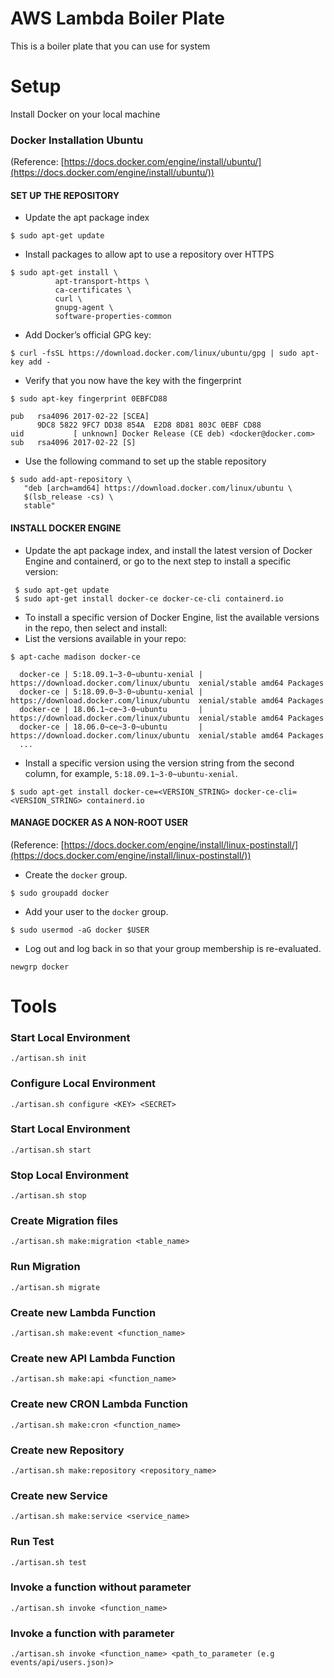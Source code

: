 # AWS Lambda Boiler Plate
This is a boiler plate that you can use for system

# Setup
Install Docker on your local machine

### Docker Installation Ubuntu
(Reference: [https://docs.docker.com/engine/install/ubuntu/](https://docs.docker.com/engine/install/ubuntu/))
#### SET UP THE REPOSITORY
* Update the apt package index
```shell script
$ sudo apt-get update
```
* Install packages to allow apt to use a repository over HTTPS
```shell script
$ sudo apt-get install \
          apt-transport-https \
          ca-certificates \
          curl \
          gnupg-agent \
          software-properties-common
```
* Add Docker’s official GPG key:
```shell script
$ curl -fsSL https://download.docker.com/linux/ubuntu/gpg | sudo apt-key add -
```
* Verify that you now have the key with the fingerprint
```shell script
$ sudo apt-key fingerprint 0EBFCD88

pub   rsa4096 2017-02-22 [SCEA]
      9DC8 5822 9FC7 DD38 854A  E2D8 8D81 803C 0EBF CD88
uid           [ unknown] Docker Release (CE deb) <docker@docker.com>
sub   rsa4096 2017-02-22 [S]
```
* Use the following command to set up the stable repository
```shell script
$ sudo add-apt-repository \
   "deb [arch=amd64] https://download.docker.com/linux/ubuntu \
   $(lsb_release -cs) \
   stable"
```

#### INSTALL DOCKER ENGINE
* Update the apt package index, and install the latest version of Docker Engine and containerd, or go to the next step to install a specific version:
```shell script
 $ sudo apt-get update
 $ sudo apt-get install docker-ce docker-ce-cli containerd.io
```
* To install a specific version of Docker Engine, list the available versions in the repo, then select and install:
* List the versions available in your repo:
```shell script
$ apt-cache madison docker-ce

  docker-ce | 5:18.09.1~3-0~ubuntu-xenial | https://download.docker.com/linux/ubuntu  xenial/stable amd64 Packages
  docker-ce | 5:18.09.0~3-0~ubuntu-xenial | https://download.docker.com/linux/ubuntu  xenial/stable amd64 Packages
  docker-ce | 18.06.1~ce~3-0~ubuntu       | https://download.docker.com/linux/ubuntu  xenial/stable amd64 Packages
  docker-ce | 18.06.0~ce~3-0~ubuntu       | https://download.docker.com/linux/ubuntu  xenial/stable amd64 Packages
  ...
```
* Install a specific version using the version string from the second column, for example, ```5:18.09.1~3-0~ubuntu-xenial```.
```shell script
$ sudo apt-get install docker-ce=<VERSION_STRING> docker-ce-cli=<VERSION_STRING> containerd.io
```
#### MANAGE DOCKER AS A NON-ROOT USER
(Reference: [https://docs.docker.com/engine/install/linux-postinstall/](https://docs.docker.com/engine/install/linux-postinstall/))

* Create the ```docker``` group.
```shell script
$ sudo groupadd docker
```
* Add your user to the ```docker``` group.
```shell script
$ sudo usermod -aG docker $USER
```
* Log out and log back in so that your group membership is re-evaluated.
```shell script
newgrp docker 
```

# Tools

### Start Local Environment
```shell script
./artisan.sh init
```

### Configure Local Environment
```shell script
./artisan.sh configure <KEY> <SECRET>
```

### Start Local Environment
```shell script
./artisan.sh start
```

### Stop Local Environment
```shell script
./artisan.sh stop
```

### Create Migration files
```shell script
./artisan.sh make:migration <table_name>
```

### Run Migration
```shell script
./artisan.sh migrate
```

### Create new Lambda Function
```shell script
./artisan.sh make:event <function_name>
```

### Create new API Lambda Function
```shell script
./artisan.sh make:api <function_name>
```

### Create new CRON Lambda Function
```shell script
./artisan.sh make:cron <function_name>
```

### Create new Repository
```shell script
./artisan.sh make:repository <repository_name>
```

### Create new Service
```shell script
./artisan.sh make:service <service_name>
```

### Run Test
```shell script
./artisan.sh test
```

### Invoke a function without parameter
```shell script
./artisan.sh invoke <function_name>
```

### Invoke a function with parameter
```shell script
./artisan.sh invoke <function_name> <path_to_parameter (e.g events/api/users.json)> 
```

